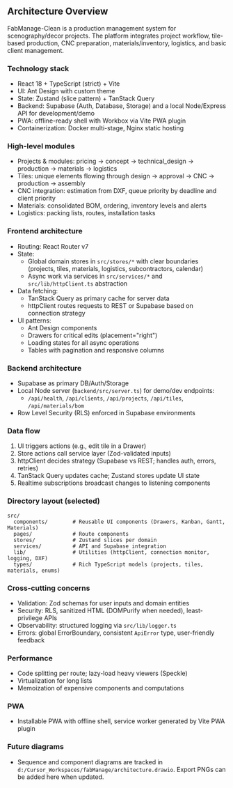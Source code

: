 ## Architecture Overview

FabManage-Clean is a production management system for scenography/decor projects. The platform integrates project workflow, tile-based production, CNC preparation, materials/inventory, logistics, and basic client management.

### Technology stack
- React 18 + TypeScript (strict) + Vite
- UI: Ant Design with custom theme
- State: Zustand (slice pattern) + TanStack Query
- Backend: Supabase (Auth, Database, Storage) and a local Node/Express API for development/demo
- PWA: offline-ready shell with Workbox via Vite PWA plugin
- Containerization: Docker multi-stage, Nginx static hosting

### High-level modules
- Projects & modules: pricing → concept → technical_design → production → materials → logistics
- Tiles: unique elements flowing through design → approval → CNC → production → assembly
- CNC integration: estimation from DXF, queue priority by deadline and client priority
- Materials: consolidated BOM, ordering, inventory levels and alerts
- Logistics: packing lists, routes, installation tasks

### Frontend architecture
- Routing: React Router v7
- State:
  - Global domain stores in `src/stores/*` with clear boundaries (projects, tiles, materials, logistics, subcontractors, calendar)
  - Async work via services in `src/services/*` and `src/lib/httpClient.ts` abstraction
- Data fetching:
  - TanStack Query as primary cache for server data
  - httpClient routes requests to REST or Supabase based on connection strategy
- UI patterns:
  - Ant Design components
  - Drawers for critical edits (placement="right")
  - Loading states for all async operations
  - Tables with pagination and responsive columns

### Backend architecture
- Supabase as primary DB/Auth/Storage
- Local Node server (`backend/src/server.ts`) for demo/dev endpoints:
  - `/api/health`, `/api/clients`, `/api/projects`, `/api/tiles`, `/api/materials/bom`
- Row Level Security (RLS) enforced in Supabase environments

### Data flow
1. UI triggers actions (e.g., edit tile in a Drawer)
2. Store actions call service layer (Zod-validated inputs)
3. httpClient decides strategy (Supabase vs REST; handles auth, errors, retries)
4. TanStack Query updates cache; Zustand stores update UI state
5. Realtime subscriptions broadcast changes to listening components

### Directory layout (selected)
```
src/
  components/        # Reusable UI components (Drawers, Kanban, Gantt, Materials)
  pages/             # Route components
  stores/            # Zustand slices per domain
  services/          # API and Supabase integration
  lib/               # Utilities (httpClient, connection monitor, logging, DXF)
  types/             # Rich TypeScript models (projects, tiles, materials, enums)
```

### Cross-cutting concerns
- Validation: Zod schemas for user inputs and domain entities
- Security: RLS, sanitized HTML (DOMPurify when needed), least-privilege APIs
- Observability: structured logging via `src/lib/logger.ts`
- Errors: global ErrorBoundary, consistent `ApiError` type, user-friendly feedback

### Performance
- Code splitting per route; lazy-load heavy viewers (Speckle)
- Virtualization for long lists
- Memoization of expensive components and computations

### PWA
- Installable PWA with offline shell, service worker generated by Vite PWA plugin

### Future diagrams
- Sequence and component diagrams are tracked in `d:/Cursor_Workspaces/fabManage/architecture.drawio`. Export PNGs can be added here when updated.


